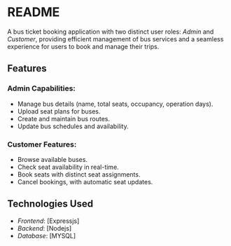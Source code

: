 # README
A bus ticket booking application with two distinct user roles: *Admin* and *Customer*, providing efficient management of bus services and a seamless experience for users to book and manage their trips.

## Features

### Admin Capabilities:
- Manage bus details (name, total seats, occupancy, operation days).
- Upload seat plans for buses.
- Create and maintain bus routes.
- Update bus schedules and availability.

### Customer Features:
- Browse available buses.
- Check seat availability in real-time.
- Book seats with distinct seat assignments.
- Cancel bookings, with automatic seat updates.

## Technologies Used
- *Frontend*: [Expressjs]
- *Backend*: [Nodejs]
- *Database*: [MYSQL]
